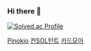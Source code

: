 ### Hi there 👋
[![Solved.ac Profile](http://mazassumnida.wtf/api/v2/generate_badge?boj=turquoise)](https://solved.ac/turquoise/)

[Pinokio](https://github.com/Pinokio-zepeto)
[컨SOL턴트](https://github.com/team-conSOLtant)
[카드모아](https://github.com/a107-cardmore)

<!--
**rlawnsdn/rlawnsdn** is a ✨ _special_ ✨ repository because its `README.md` (this file) appears on your GitHub profile.

Here are some ideas to get you started:

- 🔭 I’m currently working on ...
- 🌱 I’m currently learning ...
- 👯 I’m looking to collaborate on ...
- 🤔 I’m looking for help with ...
- 💬 Ask me about ...
- 📫 How to reach me: ...
- 😄 Pronouns: ...
- ⚡ Fun fact: ...
-->
